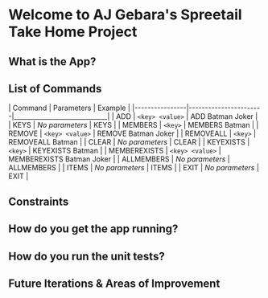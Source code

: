 # Welcome to AJ Gebara's Spreetail Take Home Project

## What is the App?

## List of Commands

| Command        | Parameters            | Example                     |
|----------------|-----------------------|_____________________________|
| ADD            | `<key> <value>`       | ADD Batman Joker            |
| KEYS           | *No parameters*       | KEYS                        |
| MEMBERS        | `<key>`               | MEMBERS Batman              |
| REMOVE         | `<key> <value>`       | REMOVE Batman Joker         |
| REMOVEALL      | `<key>`               | REMOVEALL Batman            |
| CLEAR          | *No parameters*       | CLEAR                       |
| KEYEXISTS      | `<key>`               | KEYEXISTS Batman            |
| MEMBEREXISTS   | `<key> <value>`       | MEMBEREXISTS Batman Joker   |
| ALLMEMBERS     | *No parameters*       | ALLMEMBERS                  |
| ITEMS          | *No parameters*       | ITEMS                       |
| EXIT           | *No parameters*       | EXIT                        |

## Constraints

## How do you get the app running?

## How do you run the unit tests?

## Future Iterations & Areas of Improvement